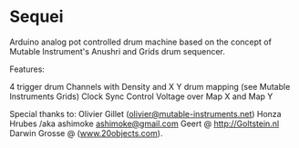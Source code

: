 # Sequei
Arduino analog pot controlled drum machine based on the concept of Mutable Instrument's Anushri and Grids drum sequencer.

Features:

4 trigger drum Channels with Density and X Y drum mapping (see Mutable Instruments Grids)
Clock Sync
Control Voltage over Map X and Map Y

Special thanks to:
Olivier Gillet (olivier@mutable-instruments.net)
Honza Hrubes /aka ashimoke ashimoke@gmail.com
Geert @ http://Goltstein.nl
Darwin Grosse @  (www.20objects.com).
